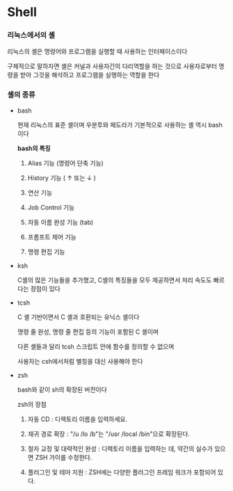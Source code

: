 # **Shell**

### **리눅스에서의 셸**

리눅스의 셸은 명령어와 프로그램을 실행할 때 사용하는 인터페이스이다

구체적으로 말하자면 셸은 커널과 사용자간의 다리역할을 하는 것으로 사용자로부터 명령을 받아 그것을 해석하고 프로그램을 실행하는 역할을 한다

### **셸의 종류**

- bash
    
     현재 리눅스의 표준 셸이며 우분투와 페도라가 기본적으로 사용하는 셸 역시 bash이다
    
    **bash의 특징**
    
    1) Alias 기능 (명령어 단축 기능)
    
    2) History 기능 ( ↑ 또는 ↓ )
    
    3) 연산 기능
    
    4) Job Control 기능
    
    5) 자동 이름 완성 기능 (tab)
    
    6) 프롬프트 제어 기능
    
    7) 명령 편집 기능
    
- ksh
    
    C셸의 많은 기능들을 추가했고, C셸의 특징들을 모두 제공하면서 처리 속도도 빠르다는 장점이 있다
    
- tcsh
    
    C 셸 기반이면서 C 셸과 호환되는 유닉스 셸이다
    
    명령 줄 완성, 명령 줄 편집 등의 기능이 포함된 C 셸이며 
    
    다른 셸들과 달리 tcsh 스크립트 안에 함수를 정의할 수 없으며 
    
    사용자는 csh에서처럼 별칭을 대신 사용해야 한다
    
- zsh
    
    bash와 같이 sh의 확장된 버전이다
    
    zsh의 장점
    
    1) 자동 CD : 디렉토리 이름을 입력하세요.
    
    2) 재귀 경로 확장 : "/u /lo /b"는 "/usr /local /bin"으로 확장된다.
    
    3) 철자 교정 및 대략적인 완성 : 디렉토리 이름을 입력하는 데, 약간의 실수가 있으면 ZSH 가이를 수정한다.
    
    4) 플러그인 및 테마 지원 : ZSH에는 다양한 플러그인 프레임 워크가 포함되어 있다.